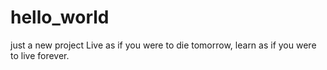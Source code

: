 # hello_world
just a new project
Live as if you were to die tomorrow,
learn as if you were to live forever.
